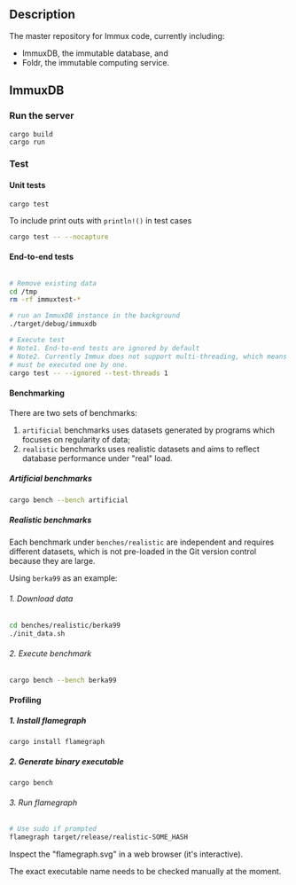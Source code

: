 ## Description

The master repository for Immux code, currently including:
- ImmuxDB, the immutable database, and
- Foldr, the immutable computing service.

## ImmuxDB

### Run the server

```
cargo build
cargo run
```

### Test


#### Unit tests
```
cargo test
```

To include print outs with `println!()` in test cases
```bash
cargo test -- --nocapture
```

#### End-to-end tests

```bash

# Remove existing data
cd /tmp
rm -rf immuxtest-*

# run an ImmuxDB instance in the background
./target/debug/immuxdb

# Execute test
# Note1. End-to-end tests are ignored by default
# Note2. Currently Immux does not support multi-threading, which means tests
# must be executed one by one.
cargo test -- --ignored --test-threads 1
```

#### Benchmarking

There are two sets of benchmarks:
1. `artificial` benchmarks uses datasets generated by programs which focuses on regularity of data;
2. `realistic` benchmarks uses realistic datasets and aims to reflect database performance under "real" load.

##### Artificial benchmarks

```bash
cargo bench --bench artificial
```

##### Realistic benchmarks

Each benchmark under `benches/realistic` are independent and requires different datasets, which is not pre-loaded in the Git version control because they are large.

Using `berka99` as an example:

###### 1. Download data

```bash
cd benches/realistic/berka99
./init_data.sh
```

###### 2. Execute benchmark

```bash
cargo bench --bench berka99
```

#### Profiling

##### 1. Install flamegraph

```
cargo install flamegraph
```

##### 2. Generate binary executable

```
cargo bench
```

###### 3. Run flamegraph

```bash
# Use sudo if prompted
flamegraph target/release/realistic-SOME_HASH
```

Inspect the "flamegraph.svg" in a web browser (it's interactive).

The exact executable name needs to be checked manually at the moment.
